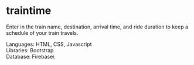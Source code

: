 # traintime

Enter in the train name, destination, arrival time, and ride duration to keep a schedule of your train travels. 


Languages: HTML, CSS, Javascript \
Libraries: Bootstrap\
Database: Firebase\
